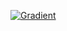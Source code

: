 [![Gradient](https://assets.paperspace.io/img/gradient-badge.svg)](https://console.paperspace.com/github.com/CultistKun/demson?machine=Free-GPU)


